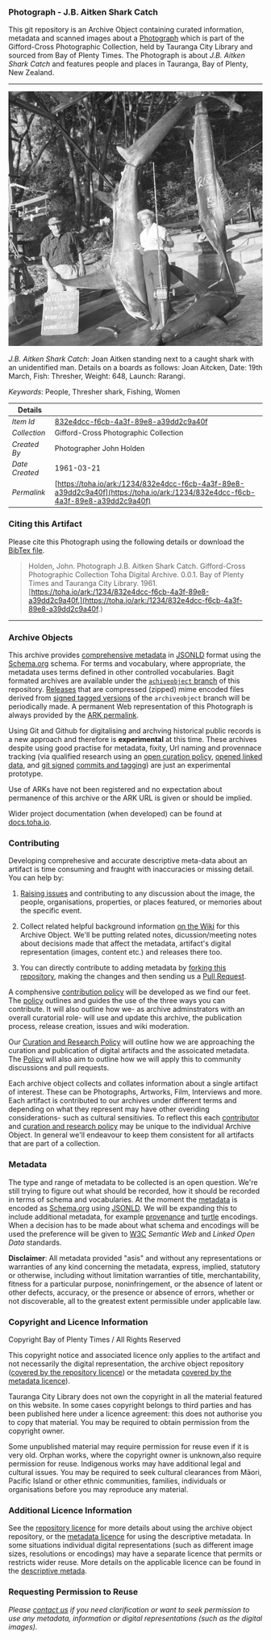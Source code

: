 ### Photograph - J.B. Aitken Shark Catch

This git repository is an Archive Object containing curated information, metadata and scanned images about a [Photograph](https://toha.io/ark:/1234/832e4dcc-f6cb-4a3f-89e8-a39dd2c9a40f) which is part of the Gifford-Cross Photographic Collection, held by Tauranga City Library and sourced from Bay of Plenty Times. The Photograph is about *J.B. Aitken Shark Catch* and features people and places in Tauranga, Bay of Plenty, New Zealand.

---

![J.B. Aitken Shark Catch](data/image/832e4dcc-f6cb-4a3f-89e8-a39dd2c9a40f.web.large.jpg)

*J.B. Aitken Shark Catch*: Joan Aitken standing next to a caught shark with an unidentified man.  Details on a boards as follows: Joan Aitcken, Date: 19th March, Fish: Thresher, Weight: 648, Launch: Rarangi.

*Keywords*: People, Thresher shark, Fishing, Women

| Details       |         |
| ------------- | -------- |
| *Item Id*     | [832e4dcc-f6cb-4a3f-89e8-a39dd2c9a40f](https://toha.io/ark:/1234/832e4dcc-f6cb-4a3f-89e8-a39dd2c9a40f) |
| *Collection*  | Gifford-Cross Photographic Collection |
| *Created By*  | Photographer John Holden |
| *Date Created* | 1961-03-21 |
| *Permalink*   | [https://toha.io/ark:/1234/832e4dcc-f6cb-4a3f-89e8-a39dd2c9a40f](https://toha.io/ark:/1234/832e4dcc-f6cb-4a3f-89e8-a39dd2c9a40f) |

### Citing this Artifact

Please cite this Photograph using the following details or download the [BibTex file](metadata/reference.bib).

> Holden, John. Photograph J.B. Aitken Shark Catch. Gifford-Cross Photographic Collection Toha Digital Archive. 0.0.1. Bay of Plenty Times and Tauranga City Library. 1961.<br />
  [https://toha.io/ark:/1234/832e4dcc-f6cb-4a3f-89e8-a39dd2c9a40f.](https://toha.io/ark:/1234/832e4dcc-f6cb-4a3f-89e8-a39dd2c9a40f.)

---

### Archive Objects

This archive provides [comprehensive metadata](metadata/description.json) in [JSONLD](https://www.w3.org/TR/json-ld/) format using the [Schema.org](https://schema.org) schema. For terms and vocabulary, where appropriate, the metadata uses terms defined in other controlled vocabularies. Bagit formated archives are available under the [```achiveobject``` branch](https://github.com/tgalib/ao-832e4dcc-f6cb-4a3f-89e8-a39dd2c9a40f/tree/archiveobject) of this repository. [Releases](https://github.com/tgalib/ao-832e4dcc-f6cb-4a3f-89e8-a39dd2c9a40f/releases) that are compressed (zipped) mime encoded files derived from [signed tagged versions](https://git-scm.com/book/en/v2/Git-Basics-Tagging) of the ```archiveobject``` branch will be periodically made. A permanent Web representation of this Photograph is always provided by the [ARK permalink](https://toha.io/ark:/1234/832e4dcc-f6cb-4a3f-89e8-a39dd2c9a40f).

Using Git and Github for digitalising and archving historical public records is a new approach and therefore is **experimental** at this time. These archives despite using good practise for metadata, fixity, Url naming and provennace tracking (via qualified research using an [open curation policy](POLICY.md), [opened linked data](https://www.w3.org/standards/semanticweb/data), and [git signed](https://git-scm.com/book/en/v2/Git-Tools-Signing-Your-Work) [commits and tagging](https://github.com/blog/2144-gpg-signature-verification)) are just an experimental prototype.

Use of ARKs have not been registered and no expectation about permanence of this archive or the ARK URL is given or should be implied.

Wider project documentation (when developed) can be found at [docs.toha.io](https://docs.toha.io).

### Contributing

Developing comprehesive and accurate descriptive meta-data about an artifact is time consuming and fraught with inaccuracies or missing detail. You can help by:

1. [Raising issues](https://github.com/tgalib/ao-832e4dcc-f6cb-4a3f-89e8-a39dd2c9a40f/issues) and contributing to any discussion about the image, the people, organisations, properties, or places featured, or memories about the specific event.

2. Collect related helpful background information [on the Wiki](https://github.com/tgalib/ao-832e4dcc-f6cb-4a3f-89e8-a39dd2c9a40f/wiki) for this Archive Object. We'll be putting related notes, dicussion/meeting notes about decisions made that affect the metadata, artifact's digital representation (images, content etc.) and releases there too.

3. You can directly contribute to adding metadata by [forking this repository](https://help.github.com/articles/fork-a-repo/), making the changes and then sending us a [Pull Request](https://help.github.com/articles/creating-a-pull-request/).

A comphensive [contribution policy](CONTRIBUTOR.md) will be developed as we find our feet. The [policy](CONTRIBUTOR.md) outlines and guides the use of the three ways you can contribute. It will also outline how we- as archive adminstrators with an overall curatorial role- will use and update this archive, the publication process, release creation, issues and wiki moderation.

Our [Curation and Research Policy](POLICY.md) will outline how we are approaching the curation and publication of digital artifacts and the assoicated metadata. The [Policy](POLICY.md) will also aim to outline how we will apply this to community discussions and pull requests.

Each archive object collects and collates information about a single artifact of interest. These can be Photographs, Artworks, Film, Interviews and more. Each artifact is contributed to our archives under different terms and depending on what they represent may have other overiding considerations- such as cultural sensitivies. To reflect this each [contributor](CONTRIBUTOR.md) and [curation and research policy](POLICY.md) may be unique to the individual Archive Object. In general we'll endeavour to keep them consistent for all artifacts that are part of a collection.

### Metadata

The type and range of metadata to be collected is an open question. We're still trying to figure out what should be recorded, how it should be recorded in terms of schema and vocabularies. At the moment the [metadata](metadata/description.json) is encoded as [Schema.org](https://schema.org) using [JSONLD](https://www.w3.org/TR/json-ld/). We will be expanding this to include additional metadata, for example [provenance](https://www.w3.org/TR/prov-overview/) and [turtle](https://www.w3.org/TR/turtle/) encodings. When a decision has to be made about what schema and encodings will be used the preference will be given to [W3C](https://www.w3.org) *Semantic Web* and *Linked Open Data* standards.

**Disclaimer**: All metadata provided "as­is" and without any representations or warranties of any kind concerning the metadata, express, implied, statutory or otherwise, including without limitation warranties of title, merchantability, fitness for a particular purpose, non­infringement, or the absence of latent or other defects, accuracy, or the presence or absence of errors, whether or not discoverable, all to the greatest extent permissible under applicable law.

### Copyright and Licence Information

Copyright Bay of Plenty Times / All Rights Reserved

This copyright notice and associated licence only applies to the artifact and not necessarily the digital representation, the archive object repository ([covered by the repository licence](LICENSE.md)) or the metadata [covered by the metadata licence](metadata/LICENSE.md)).

Tauranga City Library does not own the copyright in all the material featured on this website. In some cases copyright belongs to third parties and has been published here under a licence agreement: this does not authorise you to copy that material. You may be required to obtain permission from the copyright owner.

Some unpublished material may require permission for reuse even if it is very old. Orphan works, where the copyright owner is unknown,also require permission for reuse. Indigenous works may have additional legal and cultural issues. You may be required to seek cultural clearances from Māori, Pacific Island or other ethnic communities, families, individuals or organisations before you may reproduce any material.

### Additional Licence Information

See the [repository licence](LICENSE.md) for more details about using the archive object repository, or the [metadata licence](metadata/LICENSE.md) for using the descriptive metadata. In some situations individual digital representations (such as different image sizes, resolutions or encodings) may have a separate licence that permits or restricts wider reuse. More details on the applicable licence can be found in the [descriptive metada](metadata/description.json).

### Requesting Permission to Reuse

*Please [contact us](mailto:licensing+readme@toha.io?subject=Query%20about%20licensing%20Photograph%20-%20J.B.%20Aitken%20Shark%20Catch%20832e4dcc-f6cb-4a3f-89e8-a39dd2c9a40f) if you need clarification or want to seek permission to use any metadata, information or digital representations (such as the digital images).*

